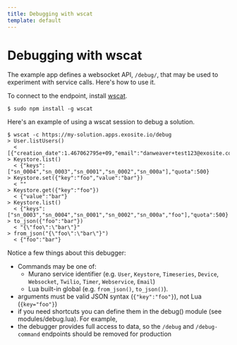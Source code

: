 ```yaml
---
title: Debugging with wscat
template: default
---
```


# Debugging with wscat

The example app defines a websocket API, `/debug/`, that may be used to experiment with service calls. Here's how to use it.

To connect to the endpoint, install [wscat](https://www.npmjs.com/package/wscat).

```
$ sudo npm install -g wscat
```

Here's an example of using a wscat session to debug a solution.

```
$ wscat -c https://my-solution.apps.exosite.io/debug
> User.listUsers()
  < [{"creation_date":1.467062795e+09,"email":"danweaver+test123@exosite.com","id":12,"name":"danweaver+test123@exosite.com","status":1}]
> Keystore.list()
  < {"keys":["sn_0004","sn_0003","sn_0001","sn_0002","sn_000a"],"quota":500}
> Keystore.set({"key":"foo","value":"bar"})
  < ""
> Keystore.get({"key":"foo"})
  < {"value":"bar"}
> Keystore.list()
  < {"keys":["sn_0003","sn_0004","sn_0001","sn_0002","sn_000a","foo"],"quota":500}
> to_json({"foo":"bar"})
  < "{\"foo\":\"bar\"}"
> from_json("{\"foo\":\"bar\"}")
  < {"foo":"bar"}
``` 

Notice a few things about this debugger:

- Commands may be one of: 
    - Murano service identifier (e.g. `User`, `Keystore`, `Timeseries`, `Device`, `Websocket`, `Twilio`, `Timer`, `Webservice`, `Email`)
    - Lua built-in global (e.g. `from_json()`, `to_json()`).
- arguments must be valid JSON syntax (`{"key":"foo"}`), not Lua (`{key="foo"}`)
- if you need shortcuts you can define them in the debug() module (see modules/debug.lua). For example, 
- the debugger provides full access to data, so the `/debug` and `/debug-command` endpoints should be removed for production
